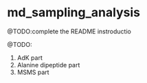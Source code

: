 # md_sampling_analysis

@TODO:complete the README instroductio

@TODO:

1. AdK part
2. Alanine dipeptide part
3. MSMS part
